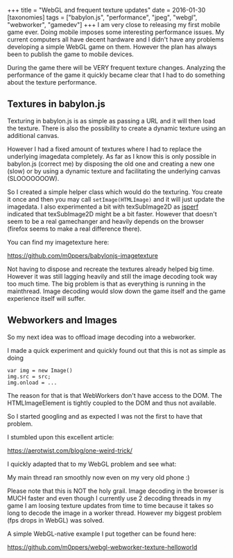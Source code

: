 +++
title = "WebGL and frequent texture updates"
date = 2016-01-30
[taxonomies]
tags = ["babylon.js",
  "performance",
  "jpeg",
  "webgl",
  "webworker",
  "gamedev"]
+++
I am very close to releasing my first mobile game ever. Doing mobile imposes some interesting performance issues. My current computers all have decent hardware and I didn't have any problems developing a simple WebGL game on them. However the plan has always been to publish the game to mobile devices.

During the game there will be VERY frequent texture changes. Analyzing the performance of the game it quickly became clear that I had to do something about the texture performance.

## Textures in babylon.js

Texturing in babylon.js is as simple as passing a URL and it will then load the texture. There is also the possibility to create a dynamic texture using an additional canvas.

However I had a fixed amount of textures where I had to replace the underlying imagedata completely. As far as I know this is only possible in babylon.js (correct me) by disposing the old one and creating a new one (slow) or by using a dynamic texture and facilitating the underlying canvas (SLOOOOOOOW).

So I created a simple helper class which would do the texturing. You create it once and then you may call `setImage(HTMLImage)` and it will just update the imagedata. I also experimented a bit with texSubImage2D as [jsperf](https://jsperf.com/webgl-teximage2d-vs-texsubimage2d/39) indicated that texSubImage2D might be a bit faster. However that doesn't seem to be a real gamechanger and heavily depends on the browser (firefox seems to make a real difference there).

You can find my imagetexture here:

https://github.com/m0ppers/babylonjs-imagetexture

Not having to dispose and recreate the textures already helped big time. However it was still lagging heavily and still the image decoding took way too much time. The big problem is that as everything is running in the mainthread. Image decoding would slow down the game itself and the game experience itself will suffer.

## Webworkers and Images

So my next idea was to offload image decoding into a webworker.

I made a quick experiment and quickly found out that this is not as simple as doing

```
var img = new Image()
img.src = src;
img.onload = ...
```

The reason for that is that WebWorkers don't have access to the DOM. The HTMLImageElement is tightly coupled to the DOM and thus not available.

So I started googling and as expected I was not the first to have that problem.

I stumbled upon this excellent article:

https://aerotwist.com/blog/one-weird-trick/

I quickly adapted that to my WebGL problem and see what:

My main thread ran smoothly now even on my very old phone :)

Please note that this is NOT the holy grail. Image decoding in the browser is MUCH faster and even though I currently use 2 decoding threads in my game I am loosing texture updates from time to time because it takes so long to decode the image in a worker thread. However my biggest problem (fps drops in WebGL) was solved.

A simple WebGL-native example I put together can be found here:

https://github.com/m0ppers/webgl-webworker-texture-helloworld